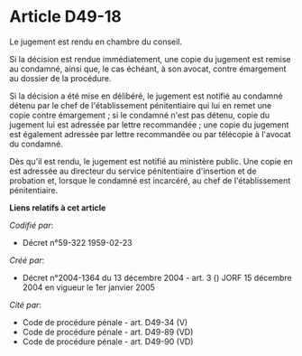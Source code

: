 # Article D49-18

Le jugement est rendu en chambre du conseil.

Si la décision est rendue immédiatement, une copie du jugement est remise au condamné, ainsi que, le cas échéant, à son
avocat, contre émargement au dossier de la procédure.

Si la décision a été mise en délibéré, le jugement est notifié au condamné détenu par le chef de l'établissement
pénitentiaire qui lui en remet une copie contre émargement ; si le condamné n'est pas détenu, copie du jugement lui est
adressée par lettre recommandée ; une copie du jugement est également adressée par lettre recommandée ou par télécopie à
l'avocat du condamné.

Dès qu'il est rendu, le jugement est notifié au ministère public. Une copie en est adressée au directeur du service
pénitentiaire d'insertion et de probation et, lorsque le condamné est incarcéré, au chef de l'établissement pénitentiaire.

**Liens relatifs à cet article**

_Codifié par_:

  - Décret n°59-322 1959-02-23

_Créé par_:

  - Décret n°2004-1364 du 13 décembre 2004 - art. 3 () JORF 15 décembre 2004 en vigueur le 1er janvier 2005

_Cité par_:

  - Code de procédure pénale - art. D49-34 (V)
  - Code de procédure pénale - art. D49-89 (VD)
  - Code de procédure pénale - art. D49-90 (VD)
